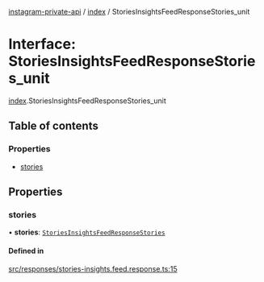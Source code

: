 [instagram-private-api](../../README.md) / [index](../../modules/index.md) / StoriesInsightsFeedResponseStories_unit

# Interface: StoriesInsightsFeedResponseStories\_unit

[index](../../modules/index.md).StoriesInsightsFeedResponseStories_unit

## Table of contents

### Properties

- [stories](StoriesInsightsFeedResponseStories_unit.md#stories)

## Properties

### stories

• **stories**: [`StoriesInsightsFeedResponseStories`](StoriesInsightsFeedResponseStories.md)

#### Defined in

[src/responses/stories-insights.feed.response.ts:15](https://github.com/Nerixyz/instagram-private-api/blob/0e0721c/src/responses/stories-insights.feed.response.ts#L15)
